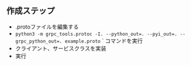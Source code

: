 ## 作成ステップ
* .protoファイルを編集する
* `python3 -m grpc_tools.protoc -I. --python_out=. --pyi_out=. --grpc_python_out=. example.proto`
` コマンドを実行
* クライアント、サービスクラスを実装
* 実行